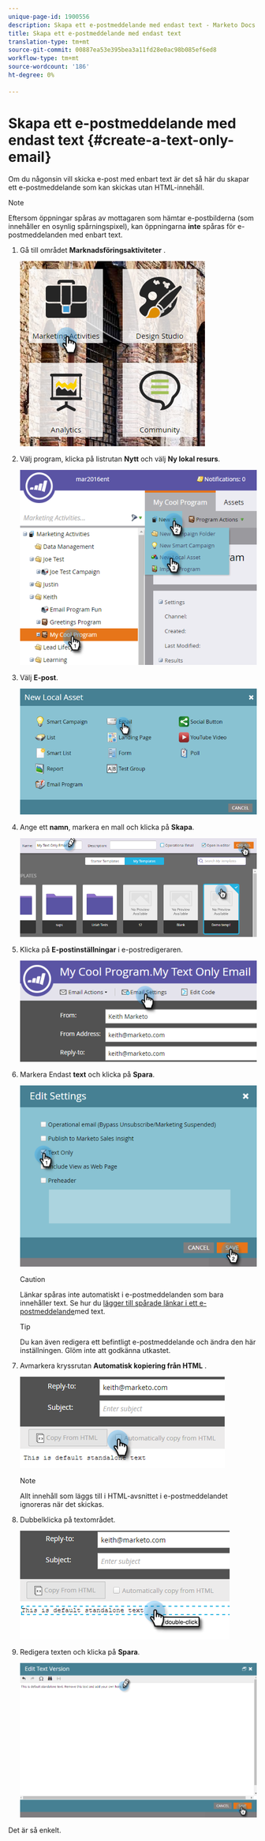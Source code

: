```yaml
---
unique-page-id: 1900556
description: Skapa ett e-postmeddelande med endast text - Marketo Docs - produktdokumentation
title: Skapa ett e-postmeddelande med endast text
translation-type: tm+mt
source-git-commit: 00887ea53e395bea3a11fd28e0ac98b085ef6ed8
workflow-type: tm+mt
source-wordcount: '186'
ht-degree: 0%

---
```



# Skapa ett e-postmeddelande med endast text {#create-a-text-only-email}

Om du någonsin vill skicka e-post med enbart text är det så här du skapar ett e-postmeddelande som kan skickas utan HTML-innehåll.

>[!NOTE]
>
>Eftersom öppningar spåras av mottagaren som hämtar e-postbilderna (som innehåller en osynlig spårningspixel), kan öppningarna **inte** spåras för e-postmeddelanden med enbart text.

1. Gå till området **Marknadsföringsaktiviteter** .

   ![](assets/one-1.png)

1. Välj program, klicka på listrutan **Nytt** och välj **Ny lokal resurs**.

   ![](assets/two-1.png)

1. Välj **E-post**.

   ![](assets/three-1.png)

1. Ange ett **namn**, markera en mall och klicka på **Skapa**.

   ![](assets/four-1.png)

1. Klicka på **E-postinställningar** i e-postredigeraren.

   ![](assets/five.png)

1. Markera Endast **text** och klicka på **Spara**.

   ![](assets/six.png)

   >[!CAUTION]
   >
   >Länkar spåras inte automatiskt i e-postmeddelanden som bara innehåller text. Se hur du [lägger till spårade länkar i ett e-postmeddelande](../../../../product-docs/email-marketing/general/functions-in-the-editor/add-tracked-links-to-a-text-email.md)med text.

   >[!TIP]
   >
   >Du kan även redigera ett befintligt e-postmeddelande och ändra den här inställningen. Glöm inte att godkänna utkastet.

1. Avmarkera kryssrutan **Automatisk kopiering från HTML** .

   ![](assets/seven.png)

   >[!NOTE]
   >
   >Allt innehåll som läggs till i HTML-avsnittet i e-postmeddelandet ignoreras när det skickas.

1. Dubbelklicka på textområdet.

   ![](assets/eight.png)

1. Redigera texten och klicka på **Spara**.

   ![](assets/nine.png)

Det är så enkelt.
